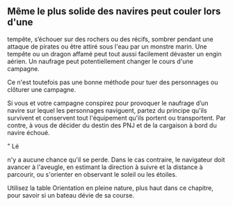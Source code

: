 ## Même le plus solide des navires peut couler lors d'une

tempête, s’échouer sur des rochers ou des récifs, sombrer
pendant une attaque de pirates ou être attiré sous l'eau par
un monstre marin. Une tempête ou un dragon affamé peut
tout aussi facilement dévaster un engin aérien. Un naufrage
peut potentiellement changer le cours d'une campagne.

Ce n'est toutefois pas une bonne méthode pour tuer des
personnages ou clôturer une campagne.

Si vous et votre campagne conspirez pour provoquer le
naufrage d’un navire sur lequel les personnages naviguent,
partez du principe qu'ils survivent et conservent tout
l'équipement qu'ils portent ou transportent. Par contre, à
vous de décider du destin des PNJ et de la cargaison à bord
du navire échoué.

" Lé

n'y a aucune chance qu'il se perde. Dans le cas contraire, le
navigateur doit avancer à l'aveugle, en estimant la direction à
suivre et la distance à parcourir, ou s'orienter en observant le
soleil ou les étoiles.

Utilisez la table Orientation en pleine nature, plus haut
dans ce chapitre, pour savoir si un bateau dévie de sa course.
